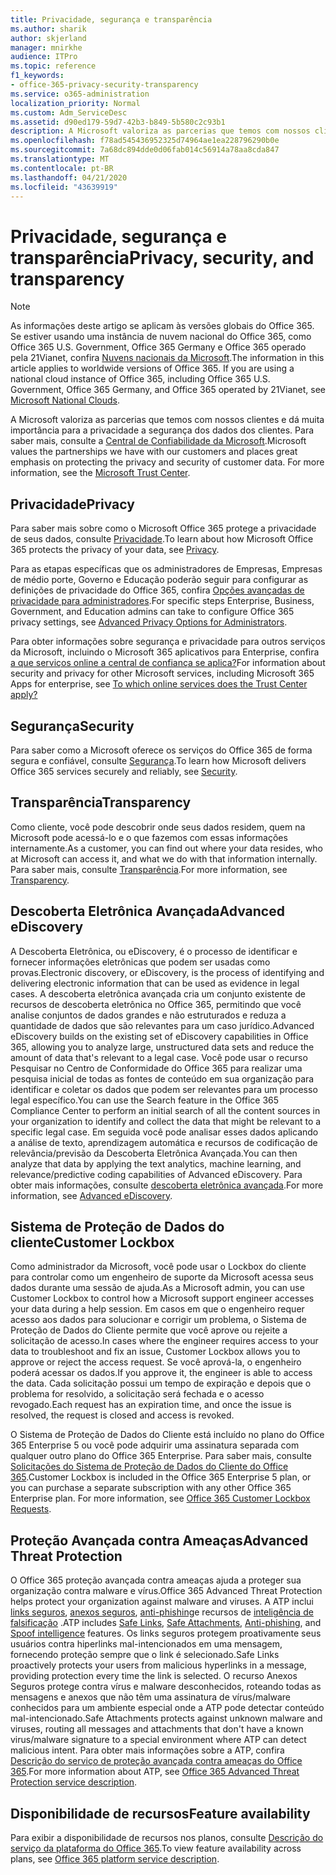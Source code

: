 ```yaml
---
title: Privacidade, segurança e transparência
ms.author: sharik
author: skjerland
manager: mnirkhe
audience: ITPro
ms.topic: reference
f1_keywords:
- office-365-privacy-security-transparency
ms.service: o365-administration
localization_priority: Normal
ms.custom: Adm_ServiceDesc
ms.assetid: d90ed179-59d7-42b3-b849-5b580c2c93b1
description: A Microsoft valoriza as parcerias que temos com nossos clientes e dá muita importância para a privacidade a segurança dos dados dos clientes. Para saber mais, consulte a Central de Confiabilidade da Microsoft.
ms.openlocfilehash: f78ad545436952325d74964ae1ea228796290b0e
ms.sourcegitcommit: 7a68dc894dde0d06fab014c56914a78aa8cda847
ms.translationtype: MT
ms.contentlocale: pt-BR
ms.lasthandoff: 04/21/2020
ms.locfileid: "43639919"
---
```

# <a name="privacy-security-and-transparency"></a><span data-ttu-id="bcba6-104">Privacidade, segurança e transparência</span><span class="sxs-lookup"><span data-stu-id="bcba6-104">Privacy, security, and transparency</span></span>

> [!NOTE]
> <span data-ttu-id="bcba6-p102">As informações deste artigo se aplicam às versões globais do Office 365. Se estiver usando uma instância de nuvem nacional do Office 365, como Office 365 U.S. Government, Office 365 Germany e Office 365 operado pela 21Vianet, confira [Nuvens nacionais da Microsoft](https://go.microsoft.com/fwlink/?linkid=841582).</span><span class="sxs-lookup"><span data-stu-id="bcba6-p102">The information in this article applies to worldwide versions of Office 365. If you are using a national cloud instance of Office 365, including Office 365 U.S. Government, Office 365 Germany, and Office 365 operated by 21Vianet, see [Microsoft National Clouds](https://go.microsoft.com/fwlink/?linkid=841582).</span></span> 
  
<span data-ttu-id="bcba6-p103">A Microsoft valoriza as parcerias que temos com nossos clientes e dá muita importância para a privacidade a segurança dos dados dos clientes. Para saber mais, consulte a [Central de Confiabilidade da Microsoft](https://go.microsoft.com/fwlink/?LinkID=717951&amp;clcid=0x409).</span><span class="sxs-lookup"><span data-stu-id="bcba6-p103">Microsoft values the partnerships we have with our customers and places great emphasis on protecting the privacy and security of customer data. For more information, see the [Microsoft Trust Center](https://go.microsoft.com/fwlink/?LinkID=717951&amp;clcid=0x409).</span></span>
  
## <a name="privacy"></a><span data-ttu-id="bcba6-109">Privacidade</span><span class="sxs-lookup"><span data-stu-id="bcba6-109">Privacy</span></span>

<span data-ttu-id="bcba6-110">Para saber mais sobre como o Microsoft Office 365 protege a privacidade de seus dados, consulte [Privacidade](https://go.microsoft.com/fwlink/?LinkID=717953&amp;clcid=0x409).</span><span class="sxs-lookup"><span data-stu-id="bcba6-110">To learn about how Microsoft Office 365 protects the privacy of your data, see [Privacy](https://go.microsoft.com/fwlink/?LinkID=717953&amp;clcid=0x409).</span></span> 
  
<span data-ttu-id="bcba6-111">Para as etapas específicas que os administradores de Empresas, Empresas de médio porte, Governo e Educação poderão seguir para configurar as definições de privacidade do Office 365, confira [Opções avançadas de privacidade para administradores](https://go.microsoft.com/fwlink/p/?LinkID=285202).</span><span class="sxs-lookup"><span data-stu-id="bcba6-111">For specific steps Enterprise, Business, Government, and Education admins can take to configure Office 365 privacy settings, see [Advanced Privacy Options for Administrators](https://go.microsoft.com/fwlink/p/?LinkID=285202).</span></span>
  
<span data-ttu-id="bcba6-112">Para obter informações sobre segurança e privacidade para outros serviços da Microsoft, incluindo o Microsoft 365 aplicativos para Enterprise, confira [a que serviços online a central de confiança se aplica?](https://www.microsoft.com/trustcenter/default.aspx)</span><span class="sxs-lookup"><span data-stu-id="bcba6-112">For information about security and privacy for other Microsoft services, including Microsoft 365 Apps for enterprise, see [To which online services does the Trust Center apply?](https://www.microsoft.com/trustcenter/default.aspx)</span></span>
  
## <a name="security"></a><span data-ttu-id="bcba6-113">Segurança</span><span class="sxs-lookup"><span data-stu-id="bcba6-113">Security</span></span>

<span data-ttu-id="bcba6-114">Para saber como a Microsoft oferece os serviços do Office 365 de forma segura e confiável, consulte [Segurança](https://go.microsoft.com/fwlink/?LinkID=717954&amp;clcid=0x409).</span><span class="sxs-lookup"><span data-stu-id="bcba6-114">To learn how Microsoft delivers Office 365 services securely and reliably, see [Security](https://go.microsoft.com/fwlink/?LinkID=717954&amp;clcid=0x409).</span></span>
  
## <a name="transparency"></a><span data-ttu-id="bcba6-115">Transparência</span><span class="sxs-lookup"><span data-stu-id="bcba6-115">Transparency</span></span>

<span data-ttu-id="bcba6-116">Como cliente, você pode descobrir onde seus dados residem, quem na Microsoft pode acessá-lo e o que fazemos com essas informações internamente.</span><span class="sxs-lookup"><span data-stu-id="bcba6-116">As a customer, you can find out where your data resides, who at Microsoft can access it, and what we do with that information internally.</span></span> <span data-ttu-id="bcba6-117">Para saber mais, consulte [Transparência](https://go.microsoft.com/fwlink/?LinkID=717955&amp;clcid=0x409).</span><span class="sxs-lookup"><span data-stu-id="bcba6-117">For more information, see [Transparency](https://go.microsoft.com/fwlink/?LinkID=717955&amp;clcid=0x409).</span></span>
  
## <a name="advanced-ediscovery"></a><span data-ttu-id="bcba6-118">Descoberta Eletrônica Avançada</span><span class="sxs-lookup"><span data-stu-id="bcba6-118">Advanced eDiscovery</span></span>

<span data-ttu-id="bcba6-119">A Descoberta Eletrônica, ou eDiscovery, é o processo de identificar e fornecer informações eletrônicas que podem ser usadas como provas.</span><span class="sxs-lookup"><span data-stu-id="bcba6-119">Electronic discovery, or eDiscovery, is the process of identifying and delivering electronic information that can be used as evidence in legal cases.</span></span> <span data-ttu-id="bcba6-120">A descoberta eletrônica avançada cria um conjunto existente de recursos de descoberta eletrônica no Office 365, permitindo que você analise conjuntos de dados grandes e não estruturados e reduza a quantidade de dados que são relevantes para um caso jurídico.</span><span class="sxs-lookup"><span data-stu-id="bcba6-120">Advanced eDiscovery builds on the existing set of eDiscovery capabilities in Office 365, allowing you to analyze large, unstructured data sets and reduce the amount of data that's relevant to a legal case.</span></span> <span data-ttu-id="bcba6-121">Você pode usar o recurso Pesquisar no Centro de Conformidade do Office 365 para realizar uma pesquisa inicial de todas as fontes de conteúdo em sua organização para identificar e coletar os dados que podem ser relevantes para um processo legal específico.</span><span class="sxs-lookup"><span data-stu-id="bcba6-121">You can use the Search feature in the Office 365 Compliance Center to perform an initial search of all the content sources in your organization to identify and collect the data that might be relevant to a specific legal case.</span></span> <span data-ttu-id="bcba6-122">Em seguida você pode analisar esses dados aplicando a análise de texto, aprendizagem automática e recursos de codificação de relevância/previsão da Descoberta Eletrônica Avançada.</span><span class="sxs-lookup"><span data-stu-id="bcba6-122">You can then analyze that data by applying the text analytics, machine learning, and relevance/predictive coding capabilities of Advanced eDiscovery.</span></span> <span data-ttu-id="bcba6-123">Para obter mais informações, consulte [descoberta eletrônica avançada](https://go.microsoft.com/fwlink/?LinkID=717971&amp;clcid=0x409).</span><span class="sxs-lookup"><span data-stu-id="bcba6-123">For more information, see [Advanced eDiscovery](https://go.microsoft.com/fwlink/?LinkID=717971&amp;clcid=0x409).</span></span>
  
## <a name="customer-lockbox"></a><span data-ttu-id="bcba6-124">Sistema de Proteção de Dados do cliente</span><span class="sxs-lookup"><span data-stu-id="bcba6-124">Customer Lockbox</span></span>

<span data-ttu-id="bcba6-125">Como administrador da Microsoft, você pode usar o Lockbox do cliente para controlar como um engenheiro de suporte da Microsoft acessa seus dados durante uma sessão de ajuda.</span><span class="sxs-lookup"><span data-stu-id="bcba6-125">As a Microsoft admin, you can use Customer Lockbox to control how a Microsoft support engineer accesses your data during a help session.</span></span> <span data-ttu-id="bcba6-126">Em casos em que o engenheiro requer acesso aos dados para solucionar e corrigir um problema, o Sistema de Proteção de Dados do Cliente permite que você aprove ou rejeite a solicitação de acesso.</span><span class="sxs-lookup"><span data-stu-id="bcba6-126">In cases where the engineer requires access to your data to troubleshoot and fix an issue, Customer Lockbox allows you to approve or reject the access request.</span></span> <span data-ttu-id="bcba6-127">Se você aprová-la, o engenheiro poderá acessar os dados.</span><span class="sxs-lookup"><span data-stu-id="bcba6-127">If you approve it, the engineer is able to access the data.</span></span> <span data-ttu-id="bcba6-128">Cada solicitação possui um tempo de expiração e depois que o problema for resolvido, a solicitação será fechada e o acesso revogado.</span><span class="sxs-lookup"><span data-stu-id="bcba6-128">Each request has an expiration time, and once the issue is resolved, the request is closed and access is revoked.</span></span>
  
<span data-ttu-id="bcba6-p107">O Sistema de Proteção de Dados do Cliente está incluído no plano do Office 365 Enterprise 5 ou você pode adquirir uma assinatura separada com qualquer outro plano do Office 365 Enterprise. Para saber mais, consulte [Solicitações do Sistema de Proteção de Dados do Cliente do Office 365](https://go.microsoft.com/fwlink/?LinkID=717969&amp;clcid=0x409).</span><span class="sxs-lookup"><span data-stu-id="bcba6-p107">Customer Lockbox is included in the Office 365 Enterprise 5 plan, or you can purchase a separate subscription with any other Office 365 Enterprise plan. For more information, see [Office 365 Customer Lockbox Requests](https://go.microsoft.com/fwlink/?LinkID=717969&amp;clcid=0x409).</span></span>
  
## <a name="advanced-threat-protection"></a><span data-ttu-id="bcba6-131">Proteção Avançada contra Ameaças</span><span class="sxs-lookup"><span data-stu-id="bcba6-131">Advanced Threat Protection</span></span>

<span data-ttu-id="bcba6-132">O Office 365 proteção avançada contra ameaças ajuda a proteger sua organização contra malware e vírus.</span><span class="sxs-lookup"><span data-stu-id="bcba6-132">Office 365 Advanced Threat Protection helps protect your organization against malware and viruses.</span></span> <span data-ttu-id="bcba6-133">A ATP inclui [links seguros](https://docs.microsoft.com/office365/securitycompliance/atp-safe-links), [anexos seguros](https://docs.microsoft.com/office365/securitycompliance/atp-safe-attachments), [anti-phishing](https://docs.microsoft.com/office365/securitycompliance/atp-anti-phishing)e recursos de [inteligência de falsificação](https://docs.microsoft.com/office365/securitycompliance/learn-about-spoof-intelligence) .</span><span class="sxs-lookup"><span data-stu-id="bcba6-133">ATP includes [Safe Links](https://docs.microsoft.com/office365/securitycompliance/atp-safe-links), [Safe Attachments](https://docs.microsoft.com/office365/securitycompliance/atp-safe-attachments), [Anti-phishing](https://docs.microsoft.com/office365/securitycompliance/atp-anti-phishing), and [Spoof intelligence](https://docs.microsoft.com/office365/securitycompliance/learn-about-spoof-intelligence) features.</span></span> <span data-ttu-id="bcba6-134">Os links seguros protegem proativamente seus usuários contra hiperlinks mal-intencionados em uma mensagem, fornecendo proteção sempre que o link é selecionado.</span><span class="sxs-lookup"><span data-stu-id="bcba6-134">Safe Links proactively protects your users from malicious hyperlinks in a message, providing protection every time the link is selected.</span></span> <span data-ttu-id="bcba6-135">O recurso Anexos Seguros protege contra vírus e malware desconhecidos, roteando todas as mensagens e anexos que não têm uma assinatura de vírus/malware conhecidos para um ambiente especial onde a ATP pode detectar conteúdo mal-intencionado.</span><span class="sxs-lookup"><span data-stu-id="bcba6-135">Safe Attachments protects against unknown malware and viruses, routing all messages and attachments that don't have a known virus/malware signature to a special environment where ATP can detect malicious intent.</span></span> <span data-ttu-id="bcba6-136">Para obter mais informações sobre a ATP, confira [Descrição do serviço de proteção avançada contra ameaças do Office 365](../office-365-advanced-threat-protection-service-description.md).</span><span class="sxs-lookup"><span data-stu-id="bcba6-136">For more information about ATP, see [Office 365 Advanced Threat Protection service description](../office-365-advanced-threat-protection-service-description.md).</span></span>
  
## <a name="feature-availability"></a><span data-ttu-id="bcba6-137">Disponibilidade de recursos</span><span class="sxs-lookup"><span data-stu-id="bcba6-137">Feature availability</span></span>

<span data-ttu-id="bcba6-138">Para exibir a disponibilidade de recursos nos planos, consulte [Descrição do serviço da plataforma do Office 365](office-365-platform-service-description.md).</span><span class="sxs-lookup"><span data-stu-id="bcba6-138">To view feature availability across plans, see [Office 365 platform service description](office-365-platform-service-description.md).</span></span>
  